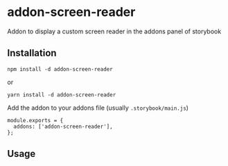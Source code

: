 # addon-screen-reader

Addon to display a custom screen reader in the addons panel of storybook

## Installation

`npm install -d addon-screen-reader`

or

`yarn install -d addon-screen-reader`


Add the addon to your addons file (usually `.storybook/main.js`)

```
module.exports = {
  addons: ['addon-screen-reader'],
};
```

## Usage

